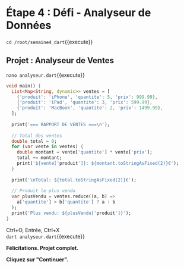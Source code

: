 # Étape 4 : Défi - Analyseur de Données

`cd /root/semaine4_dart`{{execute}}

## Projet : Analyseur de Ventes

`nano analyseur.dart`{{execute}}

```dart
void main() {
  List<Map<String, dynamic>> ventes = [
    {'produit': 'iPhone', 'quantite': 5, 'prix': 999.99},
    {'produit': 'iPad', 'quantite': 3, 'prix': 599.99},
    {'produit': 'MacBook', 'quantite': 2, 'prix': 1499.99},
  ];
  
  print('=== RAPPORT DE VENTES ===\n');
  
  // Total des ventes
  double total = 0;
  for (var vente in ventes) {
    double montant = vente['quantite'] * vente['prix'];
    total += montant;
    print('${vente['produit']}: ${montant.toStringAsFixed(2)}€');
  }
  
  print('\nTotal: ${total.toStringAsFixed(2)}€');
  
  // Produit le plus vendu
  var plusVendu = ventes.reduce((a, b) => 
    a['quantite'] > b['quantite'] ? a : b
  );
  print('Plus vendu: ${plusVendu['produit']}');
}
```

Ctrl+O, Entrée, Ctrl+X  
`dart analyseur.dart`{{execute}}

**Félicitations. Projet complet.**

**Cliquez sur "Continuer".**

